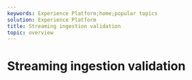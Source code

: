```yaml
---
keywords: Experience Platform;home;popular topics
solution: Experience Platform
title: Streaming ingestion validation
topic: overview
---
```


# Streaming ingestion validation